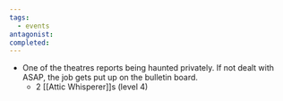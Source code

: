 ```yaml
---
tags:
  - events
antagonist: 
completed:
---
```


- One of the theatres reports being haunted privately. If not dealt with ASAP, the job gets put up on the bulletin board. 
	- 2 [[Attic Whisperer]]s (level 4)